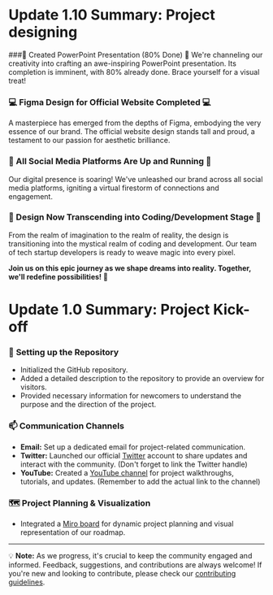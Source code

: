 # Update 1.10 Summary: Project designing

###🌟 Created PowerPoint Presentation (80% Done) 🌟
We're channeling our creativity into crafting an awe-inspiring PowerPoint presentation. Its completion is imminent, with 80% already done. Brace yourself for a visual treat!

### 💻 Figma Design for Official Website Completed 💻
A masterpiece has emerged from the depths of Figma, embodying the very essence of our brand. The official website design stands tall and proud, a testament to our passion for aesthetic brilliance.

### 🚀 All Social Media Platforms Are Up and Running 🚀
Our digital presence is soaring! We've unleashed our brand across all social media platforms, igniting a virtual firestorm of connections and engagement.

### 🎨 Design Now Transcending into Coding/Development Stage 🎨
From the realm of imagination to the realm of reality, the design is transitioning into the mystical realm of coding and development. Our team of tech startup developers is ready to weave magic into every pixel.

**Join us on this epic journey as we shape dreams into reality. Together, we'll redefine possibilities! 🌌**

# Update 1.0 Summary: Project Kick-off

### 🚀 **Setting up the Repository**
- Initialized the GitHub repository.
- Added a detailed description to the repository to provide an overview for visitors.
- Provided necessary information for newcomers to understand the purpose and the direction of the project.

### 📫 **Communication Channels**
- **Email:** Set up a dedicated email for project-related communication.
- **Twitter:** Launched our official [Twitter](https://twitter.com/projectwnoname) account to share updates and interact with the community. (Don't forget to link the Twitter handle)
- **YouTube:** Created a [YouTube channel](https://www.youtube.com/@ProjectWithNoName) for project walkthroughs, tutorials, and updates. (Remember to add the actual link to the channel)

### 🗺 **Project Planning & Visualization**
- Integrated a [Miro board](https://miro.com/app/board/uXjVM0-B8QY=/) for dynamic project planning and visual representation of our roadmap.

---

💡 **Note:** As we progress, it's crucial to keep the community engaged and informed. Feedback, suggestions, and contributions are always welcome! If you're new and looking to contribute, please check our [contributing guidelines](README.md).
